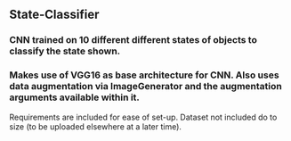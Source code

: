 ## **State-Classifier**
### CNN trained on 10 different different states of objects to classify the state shown.
### Makes use of VGG16 as base architecture for CNN. Also uses data augmentation via ImageGenerator and the augmentation arguments available within it.



Requirements are included for ease of set-up.
Dataset not included do to size (to be uploaded elsewhere at a later time).

